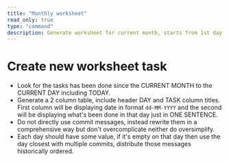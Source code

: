 ```yaml
---
title: "Monthly worksheet"
read_only: true
type: "command"
description: Generate worksheet for current month, starts from 1st day of month until today.
---
```


# Create new worksheet task

- Look for the tasks has been done since the CURRENT MONTH to the CURRENT DAY including TODAY.
- Generate a 2 column table, include header DAY and TASK column titles. First column will be displaying date in format `dd-MM-YYYY` and the second will be displaying what's been done in that day just in ONE SENTENCE.
- Do not directly use commit messages, instead rewrite them in a comprehensive way but don't overcomplicate neither do oversimplify.
- Each day should have some value, if it's empty on that day then use the day closest with multiple commits, distribute those messages historically ordered.
